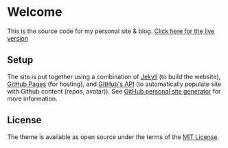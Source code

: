 # Welcome
This is the source code for my personal site & blog. [Click here for the live version](https://bigcheeze45.github.io/)

## Setup
The site is put together using a combination of [Jekyll](https://jekyllrb.com/docs/) (to build the website), [GitHub Pages](https://pages.github.com/) (for hosting), and [GitHub's API](https://developer.github.com/v3/) (to automatically populate site with Github content (repos, avatar)). See [GitHub personal site generator](https://github.dev/) for more information.

## License
The theme is available as open source under the terms of the [MIT License](https://opensource.org/licenses/MIT).
